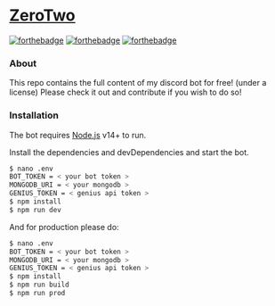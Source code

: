 # [ZeroTwo](https://github.com/pxseu/ZeroTwo)

[![forthebadge](https://forthebadge.com/images/badges/0-percent-optimized.svg)](https://forthebadge.com)
[![forthebadge](https://forthebadge.com/images/badges/ctrl-c-ctrl-v.svg)](https://forthebadge.com)
[![forthebadge](https://forthebadge.com/images/badges/you-didnt-ask-for-this.svg)](https://forthebadge.com)

### About

This repo contains the full content of my discord bot for free! (under a license)
Please check it out and contribute if you wish to do so!

### Installation

The bot requires [Node.js](https://nodejs.org/) v14+ to run.

Install the dependencies and devDependencies and start the bot.

```sh
$ nano .env
BOT_TOKEN = < your bot token >
MONGODB_URI = < your mongodb >
GENIUS_TOKEN = < genius api token >
$ npm install
$ npm run dev
```

And for production please do:

```sh
$ nano .env
BOT_TOKEN = < your bot token >
MONGODB_URI = < your mongodb >
GENIUS_TOKEN = < genius api token >
$ npm install
$ npm run build
$ npm run prod
```
